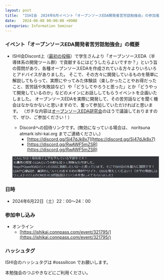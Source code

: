 ```yaml
---
layout: post
title:  "ISHI会　2024年6月イベント「オープンソースEDA開発者苦労話勉強会」の参加者募集"
date:   2024-06-08 00:00:00 +0900
categories: Information Seminar
---
```


### イベント「オープンソースEDA開発者苦労話勉強会」の概要 
* ISHI会Discord上（[最初の投稿](https://discord.com/channels/1087260891264856144/1090382611702091837/1242815432759709827)）で学生さんより「オープンソースEDA（半導体系の開発ツール群）で貢献するにはどうしたらよいですか？」という旨の質問があり、各種オープンソースEDAを作成されている方々よりいろいろとアドバイスがありました。 
そこで、その方々に開発しているものを簡単に解説してもらって、実際にやってみた体験談（楽しかったことやお得だったこと、苦労話や失敗談など）や「どうしてやろうと思った」とか「どうやって開発しているのか」などのメインにお話ししてもらうイベントを企画いたしました。 
オープンソースEDAを実際に開発して、その苦労話などを聞く機会はなかなかないと思いますので、奮って参加していただければと思います。
（ガチな内容は[オープンソースEDA研究会](https://www.anagix.com/nyusu/%E3%82%AA%E3%83%BC%E3%83%97%E3%83%B3%E3%82%BD%E3%83%BC%E3%82%B9eda-supportersdiscord%E3%81%B8%E3%81%AE%E6%8B%9B%E5%BE%85)のほうで議論しておりますので、ぜひ、ご参加ください！） 

     * Discordへの招待リンクです。(無効になっている場合は、 noritsuna atmark ishi-kai.org までご連絡ください。) 
        * [https://discord.gg/Sj47dJk8x7](https://discord.gg/Sj47dJk8x7) 
        * [https://discord.gg/RwAWF5mZSR](https://discord.gg/RwAWF5mZSR) 

  ![決定的瞬間](/assets/images/discord_msg_June2024Event.png) 


### 日時 
* 2024年6月22日（土）22：00〜24：00  

### 参加申し込み 
* オンライン  
    * [https://ishikai.connpass.com/event/321795/](https://ishikai.connpass.com/event/321795/)  


### ハッシュタグ
ISHI会のハッシュタグは #osssilicon でお願いします。 </BR>

本勉強会のつぶやきなどにご利用ください。  
